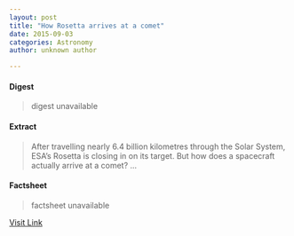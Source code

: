 ```yaml
---
layout: post
title: "How Rosetta arrives at a comet"
date: 2015-09-03
categories: Astronomy
author: unknown author

---
```



#### Digest
>digest unavailable

#### Extract
>After travelling nearly 6.4 billion kilometres through the Solar System, ESA’s Rosetta is closing in on its target. But how does a spacecraft actually arrive at a comet?&nbsp;...

#### Factsheet
>factsheet unavailable

[Visit Link](http://www.esa.int/Our_Activities/Operations/How_Rosetta_arrives_at_a_comet)


